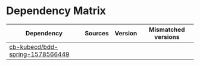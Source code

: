 # Dependency Matrix

Dependency | Sources | Version | Mismatched versions
---------- | ------- | ------- | -------------------
[cb-kubecd/bdd-spring-1578566449](https://github.com/cb-kubecd/bdd-spring-1578566449.git) |  | []() | 
